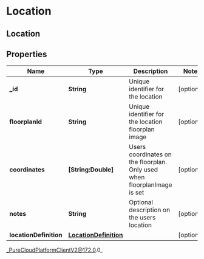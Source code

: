 # Location

## Location

## Properties

|Name | Type | Description | Notes|
|------------ | ------------- | ------------- | -------------|
| **_id** | **String** | Unique identifier for the location | [optional] |
| **floorplanId** | **String** | Unique identifier for the location floorplan image | [optional] |
| **coordinates** | **[String:Double]** | Users coordinates on the floorplan. Only used when floorplanImage is set | [optional] |
| **notes** | **String** | Optional description on the users location | [optional] |
| **locationDefinition** | [**LocationDefinition**](LocationDefinition) |  | [optional] |



_PureCloudPlatformClientV2@172.0.0_

